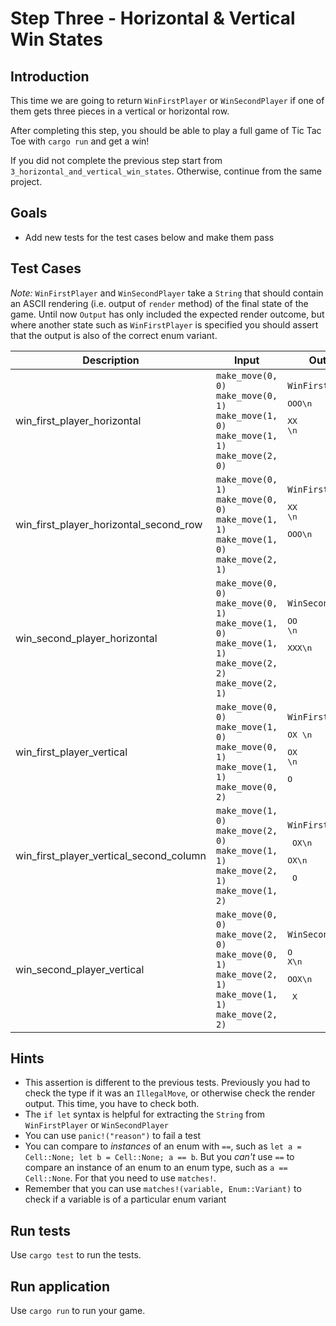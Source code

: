 # Step Three - Horizontal & Vertical Win States

## Introduction

This time we are going to return `WinFirstPlayer` or `WinSecondPlayer` if one of them gets three pieces in a vertical or horizontal row.

After completing this step, you should be able to play a full game of Tic Tac Toe with `cargo run` and get a win!

If you did not complete the previous step start from `3_horizontal_and_vertical_win_states`. Otherwise, continue from the same project.

## Goals

* Add new tests for the test cases below and make them pass

## Test Cases

*Note:* `WinFirstPlayer` and `WinSecondPlayer` take a `String` that should contain an ASCII rendering (i.e. output of `render` method) of the final state of the game. Until now `Output` has only included the expected render outcome, but where another state such as `WinFirstPlayer` is specified you should assert that the output is also of the correct enum variant.

| Description                             | Input                                                                                                                           | Output                                                                 |
|-----------------------------------------|---------------------------------------------------------------------------------------------------------------------------------|------------------------------------------------------------------------|
| win_first_player_horizontal             | `make_move(0, 0)`<br/>`make_move(0, 1)`</br>`make_move(1, 0)`<br/>`make_move(1, 1)`<br/>`make_move(2, 0)`                       | `WinFirstPlayer`<br/><pre>OOO\n</pre><pre>XX \n</pre><pre>   </pre> |
| win_first_player_horizontal_second_row  | `make_move(0, 1)`<br/>`make_move(0, 0)`</br>`make_move(1, 1)`<br/>`make_move(1, 0)`<br/>`make_move(2, 1)`                       | `WinFirstPlayer`<br/><pre>XX \n</pre><pre>OOO\n</pre><pre>   </pre>                      |
| win_second_player_horizontal            | `make_move(0, 0)`<br/>`make_move(0, 1)`</br>`make_move(1, 0)`<br/>`make_move(1, 1)`<br/>`make_move(2, 2)`<br/>`make_move(2, 1)` | `WinSecondPlayer`<br/><pre>OO \n</pre><pre>XXX\n</pre><pre>   </pre>                      |
| win_first_player_vertical               | `make_move(0, 0)`<br/>`make_move(1, 0)`</br>`make_move(0, 1)`<br/>`make_move(1, 1)`<br/>`make_move(0, 2)`                       | `WinFirstPlayer`<br/><pre>OX \n</pre><pre>OX \n</pre><pre>O  </pre>                      |
| win_first_player_vertical_second_column | `make_move(1, 0)`<br/>`make_move(2, 0)`</br>`make_move(1, 1)`<br/>`make_move(2, 1)`<br/>`make_move(1, 2)`                       | `WinFirstPlayer`<br/><pre> OX\n</pre><pre> OX\n</pre><pre> O </pre>                      |
| win_second_player_vertical              | `make_move(0, 0)`<br/>`make_move(2, 0)`</br>`make_move(0, 1)`<br/>`make_move(2, 1)`<br/>`make_move(1, 1)`<br/>`make_move(2, 2)` | `WinSecondPlayer`<br/><pre>O X\n</pre><pre>OOX\n</pre><pre>  X</pre>                      |

## Hints

* This assertion is different to the previous tests. Previously you had to check the type if it was an `IllegalMove`, or otherwise check the render output. This time, you have to check both.
* The `if let` syntax is helpful for extracting the `String` from `WinFirstPlayer` or `WinSecondPlayer`
* You can use `panic!("reason")` to fail a test
* You can compare to _instances_ of an enum with `==`, such as `let a = Cell::None; let b = Cell::None; a == b`. But you _can't_ use `==` to compare an instance of an enum to an enum type, such as `a == Cell::None`. For that you need to use `matches!`.
* Remember that you can use `matches!(variable, Enum::Variant)` to check if a variable is of a particular enum variant

## Run tests

Use `cargo test` to run the tests.

## Run application

Use `cargo run` to run your game.
